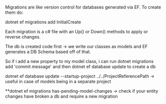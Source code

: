 
Migrations are like version control for databases generated via EF. To create them do:

dotnet ef migrations add InitialCreate

Each migration is a c# file with an Up() or Down() methods to apply or reverse changes. 

The db is created code first -> we write our classes as models and EF generates a DB Schema based off of that.

So if i add a new property to my model class, i can run dotnet migrations add 'commit message' and then dotnet ef database update to create a db

dotnet ef database update --startup-project ../../ProjectReferencePath -> useful in case of models being in a separate project

**dotnet ef migrations has-pending-model-changes -> check if your entity changes have broken a db and require a new migration